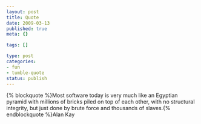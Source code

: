 ```yaml
--- 
layout: post
title: Quote
date: 2009-03-13
published: true
meta: {}

tags: []

type: post
categories: 
- fun
- tumble-quote
status: publish
---
```

{% blockquote %}Most software today is very much like an Egyptian pyramid with millions of bricks piled on top of each other, with no structural integrity, but just done by brute force and thousands of slaves.{% endblockquote %}Alan Kay
